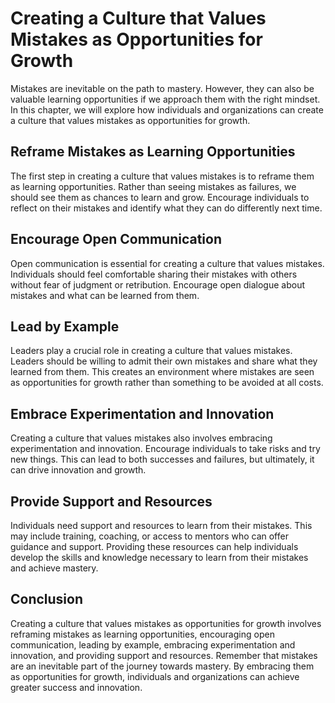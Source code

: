 Creating a Culture that Values Mistakes as Opportunities for Growth
======================================================================================================

Mistakes are inevitable on the path to mastery. However, they can also be valuable learning opportunities if we approach them with the right mindset. In this chapter, we will explore how individuals and organizations can create a culture that values mistakes as opportunities for growth.

Reframe Mistakes as Learning Opportunities
------------------------------------------

The first step in creating a culture that values mistakes is to reframe them as learning opportunities. Rather than seeing mistakes as failures, we should see them as chances to learn and grow. Encourage individuals to reflect on their mistakes and identify what they can do differently next time.

Encourage Open Communication
----------------------------

Open communication is essential for creating a culture that values mistakes. Individuals should feel comfortable sharing their mistakes with others without fear of judgment or retribution. Encourage open dialogue about mistakes and what can be learned from them.

Lead by Example
---------------

Leaders play a crucial role in creating a culture that values mistakes. Leaders should be willing to admit their own mistakes and share what they learned from them. This creates an environment where mistakes are seen as opportunities for growth rather than something to be avoided at all costs.

Embrace Experimentation and Innovation
--------------------------------------

Creating a culture that values mistakes also involves embracing experimentation and innovation. Encourage individuals to take risks and try new things. This can lead to both successes and failures, but ultimately, it can drive innovation and growth.

Provide Support and Resources
-----------------------------

Individuals need support and resources to learn from their mistakes. This may include training, coaching, or access to mentors who can offer guidance and support. Providing these resources can help individuals develop the skills and knowledge necessary to learn from their mistakes and achieve mastery.

Conclusion
----------

Creating a culture that values mistakes as opportunities for growth involves reframing mistakes as learning opportunities, encouraging open communication, leading by example, embracing experimentation and innovation, and providing support and resources. Remember that mistakes are an inevitable part of the journey towards mastery. By embracing them as opportunities for growth, individuals and organizations can achieve greater success and innovation.


